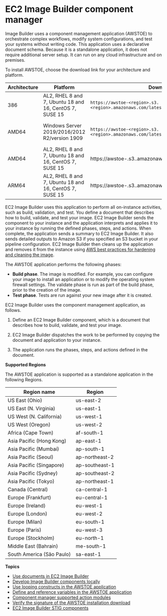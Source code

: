 # EC2 Image Builder component manager<a name="image-builder-component-manager"></a>

Image Builder uses a component management application \(AWSTOE\) to orchestrate complex workflows, modify system configurations, and test your systems without writing code\. This application uses a declarative document schema\. Because it is a standalone application, it does not require additional server setup\. It can run on any cloud infrastructure and on premises\. 

To install AWSTOE, choose the download link for your architecture and platform\.


| Architecture | Platform | Download link | Example | 
| --- | --- | --- | --- | 
|  386  |  AL2, RHEL 8 and 7, Ubuntu 18 and 16, CentOS 7, SUSE 15  | `https://awstoe-<region>.s3.<region>.amazonaws.com/latest/linux/386/awstoe`  | [https://awstoe-us-east-1.s3.us-east-1.amazonaws.com/latest/linux/386/awstoe](https://awstoe-us-east-1.s3.us-east-1.amazonaws.com/latest/linux/386/awstoe) | 
|  AMD64  |  Windows Server 2019/2016/2012 R2/version 1909  |   `https://awstoe-<region>.s3.<region>.amazonaws.com/latest/windows/amd64/awstoe.exe`  | [https://awstoe-us-east-1.s3.us-east-1.amazonaws.com/latest/windows/amd64/awstoe.exe](https://awstoe-us-east-1.s3.us-east-1.amazonaws.com/latest/windows/amd64/awstoe.exe) | 
|  AMD64  |  AL2, RHEL 8 and 7, Ubuntu 18 and 16, CentOS 7, SUSE 15  | https://awstoe\-<region>\.s3\.<region>\.amazonaws\.com/latest/linux/amd64/awstoe | [https://awstoe-us-east-1.s3.us-east-1.amazonaws.com/latest/linux/amd64/awstoe](https://awstoe-us-east-1.s3.us-east-1.amazonaws.com/latest/linux/amd64/awstoe) | 
| ARM64 | AL2, RHEL 8 and 7, Ubuntu 18 and 16, CentOS 7, SUSE 15 | https://awstoe\-<region>\.s3\.<region>\.amazonaws\.com/latest/linux/arm64/awstoe | [https://awstoe-us-east-1.s3.us-east-1.amazonaws.com/latest/linux/arm64/awstoe](https://awstoe-us-east-1.s3.us-east-1.amazonaws.com/latest/linux/arm64/awstoe) | 

EC2 Image Builder uses this application to perform all on\-instance activities, such as build, validation, and test\. You define a document that describes how to build, validate, and test your image\. EC2 Image Builder sends the component to your instance and the application interprets and applies it to your instance by running the defined phases, steps, and actions\. When complete, the application sends a summary to EC2 Image Builder\. It also sends detailed outputs to Amazon S3 if you specified an S3 bucket in your pipeline configuration\. EC2 Image Builder then cleans up the application and removes it from the instance using [AWS best practices for hardening and cleaning the image](https://aws.amazon.com/articles/public-ami-publishing-hardening-and-clean-up-requirements)\. 

The AWSTOE application performs the following phases:
+ **Build phase**\. The image is modified\. For example, you can configure your image to install an application or to modify the operating system firewall settings\. The validate phase is run as part of the build phase, prior to the creation of the image\. 
+ **Test phase**\. Tests are run against your new image after it is created\.

EC2 Image Builder uses the component management application, as follows\.

1. Define an EC2 Image Builder component, which is a document that describes how to build, validate, and test your image\.

1. EC2 Image Builder dispatches the work to be performed by copying the document and application to your instance\.

1. The application runs the phases, steps, and actions defined in the document\. 

**Supported Regions**

The AWSTOE application is supported as a standalone application in the following Regions\.


| Region name | Region | 
| --- | --- | 
|  US East \(Ohio\)  |  us\-east\-2  | 
|  US East \(N\. Virginia\)  |  us\-east\-1  | 
|  US West \(N\. California\)  | us\-west\-1  | 
|  US West \(Oregon\)  | us\-west\-2  | 
|  Africa \(Cape Town\)  | af\-south\-1  | 
|  Asia Pacific \(Hong Kong\)  | ap\-east\-1  | 
|  Asia Pacific \(Mumbai\)  | ap\-south\-1  | 
|  Asia Pacific \(Seoul\)  | ap\-northeast\-2  | 
|  Asia Pacific \(Singapore\)  | ap\-southeast\-1  | 
|  Asia Pacific \(Sydney\)  | ap\-southeast\-2  | 
|  Asia Pacific \(Tokyo\)  | ap\-northeast\-1  | 
|  Canada \(Central\)  | ca\-central\-1  | 
|  Europe \(Frankfurt\)  | eu\-central\-1  | 
|  Europe \(Ireland\)  | eu\-west\-1  | 
|  Europe \(London\)  | eu\-west\-2  | 
|  Europe \(Milan\)  | eu\-south\-1  | 
|  Europe \(Paris\)  | eu\-west\-3  | 
|  Europe \(Stockholm\)  | eu\-north\-1  | 
|  Middle East \(Bahrain\)  | me\-south\-1  | 
|  South America \(São Paulo\)  | sa\-east\-1  | 

**Topics**
+ [Use documents in EC2 Image Builder](image-builder-application-documents.md)
+ [Develop Image Builder components locally](image-builder-component-manager-local.md)
+ [Use looping constructs in the AWSTOE application](image-builder-looping-constructs.md)
+ [Define and reference variables in the AWSTOE application](image-builder-component-manager-user-defined-variables.md)
+ [Component manager supported action modules](image-builder-action-modules.md)
+ [Verify the signature of the AWSTOE installation download](awstoe-verify-sig.md)
+ [EC2 Image Builder STIG components](image-builder-stig.md)